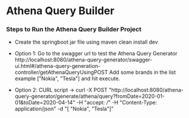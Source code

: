 Athena Query Builder
=====================

### Steps to Run the Athena Query Builder Project

* Create the springboot jar file using maven clean install dev

* Option 1: Go to the swagger url to test the Athena Query Generator
   http://localhost:8080/athena-query-generator/swagger-ui.html#/athena-query-generation-controller/getAthenaQueryUsingPOST
   Add some brands in the list example ["Nokia", "Tesla"] and hit execute.

* Option 2: CURL script -> curl -X POST "http://localhost:8080/athena-query-generator/generate/athena/query?fromDate=2020-01-01&toDate=2020-04-14" -H "accept: */*" -H "Content-Type: application/json" -d "[ \"Nokia\", \"Tesla\"]"